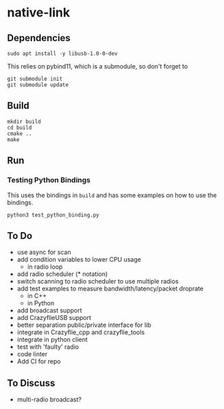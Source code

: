 # native-link


## Dependencies

```
sudo apt install -y libusb-1.0-0-dev
```

This relies on pybind11, which is a submodule, so don't forget to

```
git submodule init 
git submodule update
```

## Build

```
mkdir build
cd build
cmake ..
make
```

## Run

### Testing Python Bindings

This uses the bindings in `build` and has some examples on how to use the bindings.

```
python3 test_python_binding.py
```

## To Do

* use async for scan
* add condition variables to lower CPU usage
  * in radio loop
* add radio scheduler (* notation)
* switch scanning to radio scheduler to use multiple radios
* add test examples to measure bandwidth/latency/packet droprate
  * in C++
  * in Python
* add broadcast support
* add CrazyflieUSB support
* better separation public/private interface for lib
* integrate in Crazyflie_cpp and crazyflie_tools
* integrate in python client
* test with 'faulty' radio
* code linter
* Add CI for repo

## To Discuss

* multi-radio broadcast?

